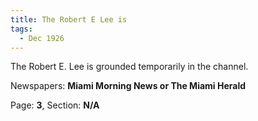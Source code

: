```yaml
---  
title: The Robert E Lee is  
tags:  
  - Dec 1926  
---  
```

  
The Robert E. Lee is grounded temporarily in the channel.  
  
Newspapers: **Miami Morning News or The Miami Herald**  
  
Page: **3**, Section: **N/A** 
